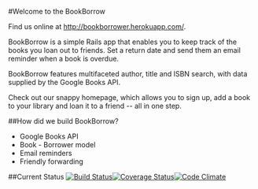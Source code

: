 #Welcome to the BookBorrow

Find us online at http://bookborrower.herokuapp.com/.

BookBorrow is a simple Rails app that enables you to keep track of the books you loan out to friends. Set a return date and send them an email reminder when a book is overdue.

BookBorrow features multifaceted author, title and ISBN search, with data supplied by the Google Books API.

Check out our snappy homepage, which allows you to sign up, add a book to your library and loan it to a friend -- all in one step.

##How did we build BookBorrow?

* Google Books API
* Book - Borrower model
* Email reminders
* Friendly forwarding

##Current Status
[![Build Status](https://travis-ci.org/BookBorrow/BookBorrow.svg?branch=master)](https://travis-ci.org/BookBorrow/BookBorrow)[![Coverage Status](https://coveralls.io/repos/BookBorrow/BookBorrow/badge.png?branch=master)](https://coveralls.io/r/BookBorrow/BookBorrow?branch=master)[![Code Climate](https://codeclimate.com/github/BookBorrow/BookBorrow.png)](https://codeclimate.com/github/BookBorrow/BookBorrow)